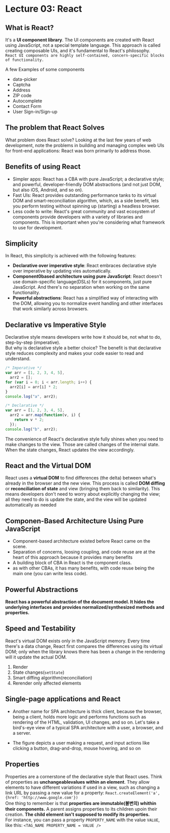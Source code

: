 # Lecture 03: React

## What is React?

It's a **UI component library**. The UI components are created with React using JavaScript, not a special template language. This approach is called creating composable UIs, and it's fundamental to React's philosophy.  
`React UI components are highly self-contained, concern-specific blocks of functionality.`

A few Examples of some components

- data-picker
- Captcha
- Address
- ZIP code
- Autocomplete
- Contact Form
- User Sign-in/Sign-up

## The problem that React Solves

What problem does React solve? Looking at the last few years of web development, note the problems in building and managing complex web UIs for front-end applications: React was born primarily to address those.

## Benefits of using React

- Simpler apps: React has a CBA with pure JavaScript; a declarative style; and powerful, developer-friendly DOM abstractions (and not just DOM, but also iOS, Android, and so on).
- Fast UIs: React provides outstanding performance tanks to its virtual DOM and smart-reconciliation algorithm, which, as a side benefit, lets you perform testing without spinning up (starting) a headless browser.
- Less code to write: React's great community and vast ecosystem of components provide developers with a variety of libraries and components. This is important when you're considering what framework to use for development.

## Simplicity

In React, this simplicity is achieved with the following features:

- **Declarative over imperative style**: React embraces declarative style over imperative by updating vies automatically.
- **Component0based architecture using pure JavaScript**: React doesn't use domain-specific language(DSLs) for it scomponents, just pure JavaScript. And there's no separation when working on the same functionality.
- **Powerful abstractions**: React has a simplified way of interacting with the DOM, allowing you to normalize event handling and other interfaces that work similarly across browsers.

## Declarative vs Imperative Style

Declarative style means developers write how it should be, not what to do, step-by-step (imperative).  
But why is declarative style a better choice? The benefit is that declarative style reduces complexity and makes your code easier to read and understand.

```javascript
/* Imperative */
var arr = [1, 2, 3, 4, 5],
  arr2 = [];
for (var i = 0; i < arr.length; i++) {
  arr2[i] = arr[i] * 2;
}
console.log("a", arr2);

/* Declarative */
var arr = [1, 2, 3, 4, 5],
  arr2 = arr.map(function(v, i) {
    return v * 2;
  });
console.log("b", arr2);
```

The convenience of React's declarative style fully shines when you need to make changes to the view. Those are called changes of the internal state. When the state changes, React updates the view accordingly.

## React and the Virtual DOM

React uses a **virtual DOM** to find differences (the delta) between what's already in the browser and the new view. This process is called **DOM diffing** or **reconciliation of state** and view (bringing them back to similarity). This means developers don't need to worry about explicitly changing the view; all they need to do is update the state, and the view will be updated automatically as needed

## Componen-Based Architecture Using Pure JavaScript

- Component-based architecture existed before React came on the scene.
- Separation of concerns, loosing coupling, and code reuse are at the heart of this approach because it provides many benefits
- A building block of CBA in React is the component class.
- as with other CBAs, it has many benefits, with code reuse being the main one (you can write less code).

## Powerful Abstractions

**React has a powerful abstraction of the document model. It hides the underlying interfaces and provides normalized/synthesized methods and properties.**

## Speed and Testability

React's virtual DOM exists only in the JavaScript memory. Every time there's a data change, React first compares the differences using its virtual DOM; only when the library knows there has been a change in the rendering will it update the actual DOM.

1. Render
2. State changes(`setState`)
3. Smart diffing algorithm(reconciliation)
4. Rerender only affected elements

## Single-page applications and React

- Another name for SPA architecture is thick client, because the browser, being a client, holds more logic and performs functions such as rendering of the HTML, validation, UI changes, and so on. Let's take a bird's-eye view of a typical SPA architecture with a user, a browser, and a server.

- The figure depicts a user making a request, and input actions like clicking a button, drag-and-drop, mouse hovering, and so on

## Properties

Properties are a cornerstone of the declarative style that React uses. Think of properties as **unchangeablevalues within an element**. They allow elements to have different variations if used in a view, such as changing a link URL by passing a new value for a property: `React.createElement('a', {href: 'http://www.google.com'})`  
One thing to remember is that **properties are immutable(불변의) whithin their components.** A parent assigns properties to its children upoin their creation. **The child element isn't supposed to modify its properties.**  
For instance, you can pass a property `PROPERTY_NAME` with the value `VALUE`, like this: `<TAG_NAME PROPERTY_NAME = VALUE />`
